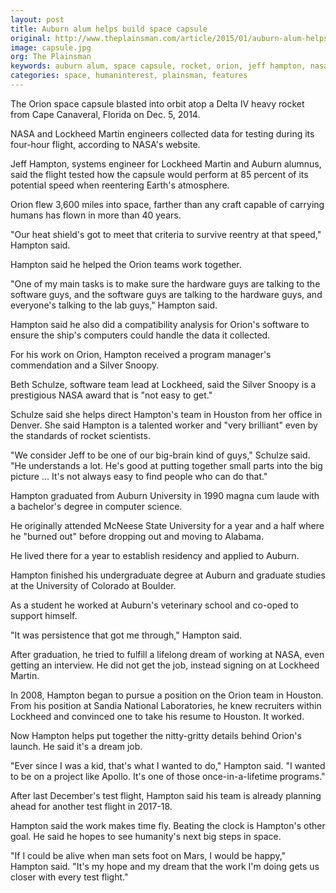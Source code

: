 ```yaml
---
layout: post
title: Auburn alum helps build space capsule
original: http://www.theplainsman.com/article/2015/01/auburn-alum-helps-build-space-capsule
image: capsule.jpg
org: The Plainsman
keywords: auburn alum, space capsule, rocket, orion, jeff hampton, nasa, lockheed martin
categories: space, humaninterest, plainsman, features
---
```


The Orion space capsule blasted into orbit atop a Delta IV heavy rocket from Cape Canaveral, Florida on Dec. 5, 2014.

<!--break-->

NASA and Lockheed Martin engineers collected data for testing during its four-hour flight, according to NASA's website.

Jeff Hampton, systems engineer for Lockheed Martin and Auburn alumnus, said the flight tested how the capsule would perform at 85 percent of its potential speed when reentering Earth's atmosphere.

Orion flew 3,600 miles into space, farther than any craft capable of carrying humans has flown in more than 40 years.

"Our heat shield's got to meet that criteria to survive reentry at that speed," Hampton said.

Hampton said he helped the Orion teams work together.

"One of my main tasks is to make sure the hardware guys are talking to the software guys, and the software guys are talking to the hardware guys, and everyone's talking to the lab guys," Hampton said.

Hampton said he also did a compatibility analysis for Orion's software to ensure the ship's computers could handle the data it collected.

For his work on Orion, Hampton received a program manager's commendation and a Silver Snoopy.

Beth Schulze, software team lead at Lockheed, said the Silver Snoopy is a prestigious NASA award that is "not easy to get."

Schulze said she helps direct Hampton's team in Houston from her office in Denver. She said Hampton is a talented worker and "very brilliant" even by the standards of rocket scientists.

"We consider Jeff to be one of our big-brain kind of guys," Schulze said. "He understands a lot. He's good at putting together small parts into the big picture ... It's not always easy to find people who can do that."

Hampton graduated from Auburn University in 1990 magna cum laude with a bachelor's degree in computer science.

He originally attended McNeese State University for a year and a half where he "burned out" before dropping out and moving to Alabama.

He lived there for a year to establish residency and applied to Auburn.

Hampton finished his undergraduate degree at Auburn and graduate studies at the University of Colorado at Boulder.

As a student he worked at Auburn's veterinary school and co-oped to support himself.

"It was persistence that got me through," Hampton said.

After graduation, he tried to fulfill a lifelong dream of working at NASA, even getting an interview. He did not get the job, instead signing on at Lockheed Martin.

In 2008, Hampton began to pursue a position on the Orion team in Houston. From his position at Sandia National Laboratories, he knew recruiters within Lockheed and convinced one to take his resume to Houston. It worked.

Now Hampton helps put together the nitty-gritty details behind Orion's launch. He said it's a dream job.

"Ever since I was a kid, that's what I wanted to do," Hampton said. "I wanted to be on a project like Apollo. It's one of those once-in-a-lifetime programs."

After last December's test flight, Hampton said his team is already planning ahead for another test flight in 2017-18.

Hampton said the work makes time fly. Beating the clock is Hampton's other goal. He said he hopes to see humanity's next big steps in space.

"If I could be alive when man sets foot on Mars, I would be happy," Hampton said. "It's my hope and my dream that the work I'm doing gets us closer with every test flight."
